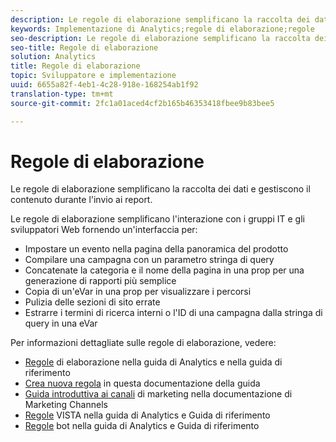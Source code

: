 ```yaml
---
description: Le regole di elaborazione semplificano la raccolta dei dati e gestiscono il contenuto durante l'invio ai report.
keywords: Implementazione di Analytics;regole di elaborazione;regole
seo-description: Le regole di elaborazione semplificano la raccolta dei dati e gestiscono il contenuto durante l'invio ai report.
seo-title: Regole di elaborazione
solution: Analytics
title: Regole di elaborazione
topic: Sviluppatore e implementazione
uuid: 6655a82f-4eb1-4c28-918e-168254ab1f92
translation-type: tm+mt
source-git-commit: 2fc1a01aced4cf2b165b46353418fbee9b83bee5

---
```



# Regole di elaborazione

Le regole di elaborazione semplificano la raccolta dei dati e gestiscono il contenuto durante l'invio ai report.

Le regole di elaborazione semplificano l'interazione con i gruppi IT e gli sviluppatori Web fornendo un'interfaccia per:

* Impostare un evento nella pagina della panoramica del prodotto
* Compilare una campagna con un parametro stringa di query
* Concatenate la categoria e il nome della pagina in una prop per una generazione di rapporti più semplice
* Copia di un'eVar in una prop per visualizzare i percorsi
* Pulizia delle sezioni di sito errate
* Estrarre i termini di ricerca interni o l'ID di una campagna dalla stringa di query in una eVar

Per informazioni dettagliate sulle regole di elaborazione, vedere:

* [Regole](https://marketing.adobe.com/resources/help/en_US/reference/processing_rules.html) di elaborazione nella guida di Analytics e nella guida di riferimento
* [Crea nuova regola](/help/implement/c-implement-with-dtm/c-rules/t-rules-create.md) in questa documentazione della guida
* [Guida introduttiva ai canali](https://marketing.adobe.com/resources/help/en_US/mchannel/c_getting_started_mchannel.html) di marketing nella documentazione di Marketing Channels
* [Regole](https://marketing.adobe.com/resources/help/en_US/reference/VISTA.html) VISTA nella guida di Analytics e Guida di riferimento
* [Regole](https://marketing.adobe.com/resources/help/en_US/reference/bot_rules.html) bot nella guida di Analytics e Guida di riferimento

